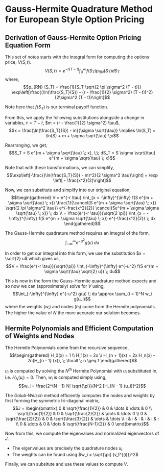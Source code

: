 # Gauss-Hermite Quadrature Method for European Style Option Pricing 
## Derivation of Gauss-Hermite Option Pricing Equation Form
This set of notes starts with the integral form for computing the options price, $V(S, t)$. $$V(S, t) = e^{-r(T - t)} \int_0^\infty f(S_T) p_{RN} (S_T) dS_T$$ where, $$p_{RN} (S_T) = \frac{1}{S_T \sqrt{2 \pi  \sigma^2 (T - t)}} \exp\left[\frac{(\ln(\frac{S_T}{S}) - (r - \frac{1}{2} \sigma^2) (T - t))^2}{2\sigma^2 (T - t)}\right]$$

Note here that $f(S_T)$ is our terminal payoff function. 

From this, we apply the following substitutions alongside a change in variables, $\tau = T - t$, $m = (r - \frac{1}{2} \sigma^2) \tau$, $$x = \frac{\ln(\frac{S_T}{S}) - m}{\sigma \sqrt{\tau}} \implies \ln(S_T) = \ln(S) + m + \sigma \sqrt{\tau} \;x$$

Rearranging, we get, $$S_T = S e^{m + \sigma \sqrt{\tau} \; x}, \;\; dS_T = S \sigma \sqrt{\tau} e^{m + \sigma \sqrt{\tau} \; x}$$

Note that with these transformations, we can simplify, $$\exp\left[-\frac{(\ln(\frac{S_T}{S}) - m)^2}{2 \sigma^2 \tau}\right] = \exp \left[ - \frac{x^2}{2}\right]$$

Now, we can substitute and simplify into our original equation, $$\begin{gathered} 
V = e^{-r \tau} \int_{x = -\infty}^{\infty} f(S e^{m + \sigma \sqrt{\tau} \; x}) \frac{1}{\cancel{S e^{m + \sigma \sqrt{\tau} \; x}} \sqrt{2 \pi \sigma^2 \tau}} e^{-frac{x^2}{2}} \cancel{Se^{m + \sigma \sigma \sqrt{\tau} \; x}} \; dx \\
= \frac{e^{-r \tau}}{\sqrt{2 \pi}} \int_{x = -\infty}^{\infty} f(S e^{m + \sigma \sqrt{\tau} \; x}) e^{-\frac{x^2}{2}} \; dx
\end{gathered}$$

The Gauss-Hermite quadrature method requires an integral of the form, $$\int_{-\infty}^{\infty} e^{-u^2} g(u) \; du$$

In order to get our integral into this form, we use the substitution $x = \sqrt{2} u$ which gives us, $$V = \frac{e^{-r \tau}}{\sqrt{\pi}} \int_{-\infty}^{\infty} e^{-u^2} f(S e^{m + \sigma \sqrt{\tau} \sqrt{2} u}) \; du$$

This is now in the form the Gauss-Hermite quadrature method expects and so now we can (approximately) solve for $V$ using, $$\int_{-\infty}^{\infty} e^{-u^2} g(u) \; du \approx \sum_{i = 1}^N w_i g(u_i)$$ where the weights ($w_i$) and nodes ($h_i$) come from the Hermite polynomials. The higher the value of $N$ the more accurate our solution becomes. 

## Hermite Polynomials and Efficient Computation of Weights and Nodes
The Hermite Polynomials come from the recursive sequence, $$\begin{gathered} 
H_0(x) = 1 \\
H_1(x) = 2x \\
H_{n + 1}(x) = 2x H_n(x) - 2n(H_{n - 1} (x)), \; \forall \; n \geq 1
\end{gathered}$$

$u_i$ is computed by solving the $N^{th}$ Hermite Polynomial with $u_i$ subsitituted in, i.e. $H_N(u_i) = 0$. Then, $w_i$ is computed simply using, $$w_i = \frac{2^{N - 1} N! \sqrt{\pi}}{N^2 [H_{N - 1} (u_i)]^2}$$

The *Golub-Welsch* method efficiently computes the nodes and weights by first forming the symmetric tri-diagonal matrix, $$J = \begin{bmatrix}
0 & \sqrt{\frac{1}{2}} & 0 & \dots & \dots & 0 \\
\sqrt{\frac{1}{2}} & 0 & \sqrt{\frac{2}{2}} & \dots & \dots 0 \\
0 & \sqrt{\frac{2}{2}} & 0 & \sqrt{\frac{3}{2}} & \dots & \dots \\
: & : & : & : & : & : \\
0 & \dots & 0 & \dots & \sqrt{\frac{N-1}{2}} & 0 
\end{bmatrix}$$

Now from this, we compute the eigenvalues and normalized eigenvectors of $J$. 
- The eigenvalues are precisely the quadrature nodes $u_i$
- The weights can be found using $w_i = \sqrt{\pi} (v_1^{(i)})^2$

Finally, we can subsitute and use these values to compute $V$.